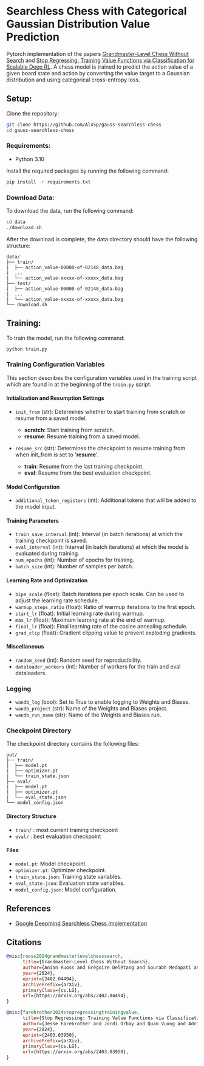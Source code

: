 # Searchless Chess with Categorical Gaussian Distribution Value Prediction

Pytorch implementation of the papers [Grandmaster-Level Chess Without Search](https://arxiv.org/pdf/2402.04494) and [Stop Regressing: Training Value Functions via
Classification for Scalable Deep RL](https://arxiv.org/pdf/2403.03950). A chess model is trained to predict the action value of a given board state and action by converting the value target to a Gaussian distribution and using categorical cross-entropy loss.

## Setup:

Clone the repository:

```bash
git clone https://github.com/AlxSp/gauss-searchless-chess
cd gauss-searchless-chess
```

### Requirements:

- Python 3.10

Install the required packages by running the following command:

```bash
pip install -r requirements.txt
```

### Download Data:

To download the data, run the following command:

```bash
cd data
./download.sh
```

After the download is complete, the data directory should have the following structure:
```
data/
├── train/
|  ├── action_value-00000-of-02148_data.bag
|  ...
|  └── action_value-xxxxx-of-xxxxx_data.bag
├── test/
|  ├── action_value-00000-of-02148_data.bag
|  ...
|  └── action_value-xxxxx-of-xxxxx_data.bag
└── download.sh
```

## Training:

To train the model, run the following command:

```bash
python train.py
```

### Training Configuration Variables
This section describes the configuration variables used in the training script which are found in at the beginning of the `train.py` script.

#### Initialization and Resumption Settings
- `init_from` (str): Determines whether to start training from scratch or resume from a saved model.

  - **scratch**: Start training from scratch.
  - **resume**: Resume training from a saved model.

- `resume_src` (str): Determines the checkpoint to resume training from when init_from is set to '**resume**'.

  - **train**: Resume from the last training checkpoint.
  - **eval**: Resume from the best evaluation checkpoint.
  
#### Model Configuration
- `additional_token_registers` (int): Additional tokens that will be added to the model input.

#### Training Parameters
- `train_save_interval` (int): Interval (in batch iterations) at which the training checkpoint is saved.
- `eval_interval` (int): Interval (in batch iterations) at which the model is evaluated during training.
- `num_epochs` (int): Number of epochs for training.
- `batch_size` (int): Number of samples per batch.
  
#### Learning Rate and Optimization
- `bipe_scale` (float): Batch iterations per epoch scale. Can be used to adjust the learning rate schedule.
- `warmup_steps_ratio` (float): Ratio of warmup iterations to the first epoch.
- `start_lr` (float): Initial learning rate during warmup.
- `max_lr` (float): Maximum learning rate at the end of warmup.
- `final_lr` (float): Final learning rate of the cosine annealing schedule.
- `grad_clip` (float): Gradient clipping value to prevent exploding gradients.

#### Miscellaneous
- `random_seed` (int): Random seed for reproducibility.
- `dataloader_workers` (int): Number of workers for the train and eval dataloaders.
  
### Logging
- `wandb_log` (bool): Set to True to enable logging to Weights and Biases.
- `wandb_project` (str): Name of the Weights and Biases project.
- `wandb_run_name` (str): Name of the Weights and Biases run.

### Checkpoint Directory

The checkpoint directory contains the following files:

```
out/
├── train/
|  ├── model.pt
|  ├── optimizer.pt
|  └── train_state.json
├── eval/
|  ├── model.pt
|  ├── optimizer.pt
|  └── eval_state.json
└── model_config.json
```

#### Directory Structure
- `train/` : most current training checkpoint
- `eval/` : best evaluation checkpoint

#### Files
- `model.pt`: Model checkpoint.
- `optimizer.pt`: Optimizer checkpoint.
- `train_state.json`: Training state variables.
- `eval_state.json`: Evaluation state variables.
- `model_config.json`: Model configuration.

## References

- [Google Deepmind Searchless Chess Implementation](https://github.com/google-deepmind/searchless_chess)

## Citations

```bibtex
@misc{ruoss2024grandmasterlevelchesssearch,
      title={Grandmaster-Level Chess Without Search}, 
      author={Anian Ruoss and Grégoire Delétang and Sourabh Medapati and Jordi Grau-Moya and Li Kevin Wenliang and Elliot Catt and John Reid and Tim Genewein},
      year={2024},
      eprint={2402.04494},
      archivePrefix={arXiv},
      primaryClass={cs.LG},
      url={https://arxiv.org/abs/2402.04494}, 
}
```

```bibtex
@misc{farebrother2024stopregressingtrainingvalue,
      title={Stop Regressing: Training Value Functions via Classification for Scalable Deep RL}, 
      author={Jesse Farebrother and Jordi Orbay and Quan Vuong and Adrien Ali Taïga and Yevgen Chebotar and Ted Xiao and Alex Irpan and Sergey Levine and Pablo Samuel Castro and Aleksandra Faust and Aviral Kumar and Rishabh Agarwal},
      year={2024},
      eprint={2403.03950},
      archivePrefix={arXiv},
      primaryClass={cs.LG},
      url={https://arxiv.org/abs/2403.03950}, 
}
```